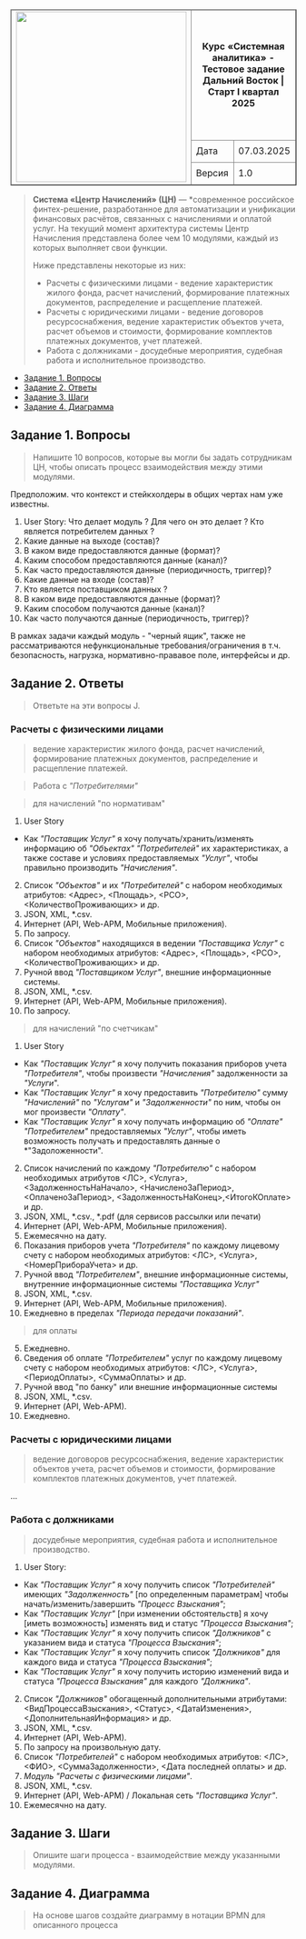 

<table width="1000" border="1">
<thead>
  <tr>
    <td rowspan="3"><img width="300px" src="https://github.com/user-attachments/assets/b469980a-8e2c-4d9c-b48f-cee80a543b46"></td>
    <td colspan="2" width="700"><p align="center"><b>Курс «Системная аналитика» - Тестовое задание <br> Дальний Восток | Старт I квартал 2025 </b></p></td>
  </tr>
  <tr>
    <td>Дата</td>
    <td> 07.03.2025</td>
  </tr>
  <tr>
    <td>Версия</td>
    <td>1.0</td>
  </tr>
</thead>
</table>

> **Система «Центр Начислений» (ЦН)** — *современное российское финтех-решение, разработанное для автоматизации и унификации финансовых расчётов, связанных с начислениями и оплатой услуг.
На текущий момент архитектура системы Центр Начисления представлена более чем 10 модулями, каждый из которых выполняет свои функции.
>
> Ниже представлены некоторые из них:
> + Расчеты с физическими лицами - ведение характеристик жилого фонда, расчет начислений, формирование платежных документов, распределение и расщепление платежей.
> + Расчеты с юридическими лицами - ведение договоров ресурсоснабжения, ведение характеристик объектов учета, расчет объемов и стоимости, формирование комплектов платежных документов, учет
платежей.
> + Работа с должниками - досудебные мероприятия, судебная работа и исполнительное производство.
>

+ [Задание 1. Вопросы](#title1)<br>
+ [Задание 2. Ответы](#title2)<br>
+ [Задание 3. Шаги](#title3)<br>
+ [Задание 4. Диаграмма](#title4)<br>

## <a id="title1">Задание 1. Вопросы </a>
> Напишите 10 вопросов, которые вы могли бы задать сотрудникам ЦН, чтобы описать процесс взаимодействия между этими модулями.

Предположим. что контекст и стейкхолдеры в общих чертах нам уже известны.

1. User Story: Что делает модуль ? Для чего он это делает ? Кто является потребителем данных ?
2. Какие данные на выходе (состав)?
3. В каком виде предоставляются данные (формат)?
4. Каким способом предоставляются данные (канал)?
5. Как часто предоставляются данные (периодичность, триггер)?
6. Какие данные на входе (состав)?
7. Кто является поставщиком данных ?
8. В каком виде предоставляются данные (формат)?
9. Каким способом получаются данные (канал)?
10. Как часто получаются данные (периодичность, триггер)?

В рамках задачи каждый модуль - "черный ящик", также не рассматриваются нефункциональные требования/ограничения в т.ч. безопасность, нагрузка, нормативно-прававое поле, интерфейсы и др.

## <a id="title2">Задание 2. Ответы </a>
> Ответьте на эти вопросы J.

### Расчеты с физическими лицами
> ведение характеристик жилого фонда, расчет начислений, формирование платежных документов, распределение и расщепление платежей.

> Работа с *"Потребителями"*

> для начислений "по нормативам"
1. User Story
- Как *"Поставщик Услуг"* я хочу получать/хранить/изменять информацию об *"Объектах"* *"Потребителей"* их характеристиках, а также составе и условиях предоставляемых *"Услуг"*, чтобы правильно производить *"Начисления"*.
2. Список *"Объектов"* и их *"Потребителей"* с набором необходимых атрибутов: <Адрес>, <Площадь>, <РСО>, <КоличествоПроживающих> и др.
3. JSON, XML, *.csv.
4. Интернет (API, Web-АРМ, Мобильные приложения).
5. По запросу.
6. Список *"Объектов"* находящихся в ведении *"Поставщика Услуг"* с набором необходимых атрибутов: <Адрес>, <Площадь>, <РСО>, <КоличествоПроживающих> и др.
7. Ручной ввод *"Поставщиком Услуг"*, внешние информационные системы.
8. JSON, XML, *.csv.
9. Интернет (API, Web-АРМ, Мобильные приложения).
10. По запросу.

> для начислений "по счетчикам"
1. User Story
- Как *"Поставщик Услуг"* я хочу получить показания  приборов учета *"Потребителя"*, чтобы произвести *"Начисления"* задолженности за *"Услуги*".
- Как *"Поставщик Услуг"* я хочу предоставить *"Потребителю"* сумму *"Начислений"* по *"Услугам"* и *"Задолженности"* по ним, чтобы он мог произвести *"Оплату"*.
- Как *"Поставщик Услуг"* я хочу получать информацию об *"Оплате"* *"Потребителем"* предоставляемых *"Услуг"*, чтобы иметь возможность получать и предоставлять данные о *"Задоложенности".
2. Список начислений по каждому *"Потребителю"* с набором необходимых атрибутов <ЛС>, <Услуга>, <ЗадолженностьНаНачало>, <НачисленоЗаПериод>,<ОплаченоЗаПериод>, <ЗадолженностьНаКонец>,<ИтогоКОплате> и др.
3. JSON, XML, *.csv., *.pdf (для сервисов рассылки или печати)
4. Интернет (API, Web-АРМ, Мобильные приложения).
5. Ежемесячно на дату.
6. Показания приборов учета *"Потребителя"* по каждому лицевому счету с набором необходимых атрибутов: <ЛС>, <Услуга>, <НомерПрибораУчета> и др.
7. Ручной ввод *"Потребителем"*, внешние информационные системы, внутренние информационные системы *"Поставщика Услуг"*
8. JSON, XML, *.csv.
9. Интернет (API, Web-АРМ, Мобильные приложения).
10. Ежедневно в пределах *"Периода передачи показаний"*.

> для оплаты
5. Ежедневно.
6. Сведения об оплате *"Потребителем"* услуг по каждому лицевому счету с набором необходимых атрибутов: <ЛС>, <Услуга>, <ПериодОплаты>, <СуммаОплаты> и др.
7. Ручной ввод "по банку" или внешние информационные системы
8. JSON, XML, *.csv.
9. Интернет (API, Web-АРМ).
10. Ежедневно.


### Расчеты с юридическими лицами
> ведение договоров ресурсоснабжения, ведение характеристик объектов учета, расчет объемов и стоимости, формирование комплектов платежных документов, учет платежей.

...


### Работа с должниками
> досудебные мероприятия, судебная работа и исполнительное производство.

1. User Story:
- Как *"Поставщик Услуг"* я хочу получить список *"Потребителей"* имеющих *"Задолженность"* [по определенным параметрам] чтобы начать/изменить/завершить *"Процесс Взыскания"*;
- Как *"Поставщик Услуг"* [при изменении обстоятельств] я хочу [иметь возможность] изменять вид и статус *"Процесса Взыскания"*;
- Как *"Поставщик Услуг"* я хочу получить список *"Должников"* с указанием вида и статуса *"Процесса Взыскания"*;
- Как *"Поставщик Услуг"* я хочу получить список *"Должников"* для каждого вида и статуса *"Процесса Взыскания"*;
- Как *"Поставщик Услуг"* я хочу получить историю изменений вида и статуса *"Процесса Взыскания"* для каждого *"Должника"*.
2. Список *"Должников"* обогащенный дополнительными атрибутами: <ВидПроцессаВзыскания>, <Статус>, <ДатаИзменения>, <ДополнительнаяИнформация> и др.
3. JSON, XML, *.csv.
4. Интернет (API, Web-АРМ).
5. По запросу на произвольную дату.
6. Список *"Потребителей"* с набором необходимых атрибутов: <ЛС>, <ФИО>, <СуммаЗадолженности>, <Дата последней оплаты> и др.
7. *Модуль "Расчеты с физическими лицами"*.
8. JSON, XML, *.csv.
9. Интернет (API, Web-АРМ) / Локальная сеть *"Поставщика Услуг"*.
10. Ежемесячно на дату.



## <a id="title3">Задание 3. Шаги </a>
> Опишите шаги процесса - взаимодействие между указанными модулями.




## <a id="title4">Задание 4. Диаграмма </a>
> На основе шагов создайте диаграмму в нотации BPMN для описанного процесса



